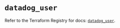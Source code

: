 # `datadog_user`

Refer to the Terraform Registry for docs: [`datadog_user`](https://registry.terraform.io/providers/datadog/datadog/3.42.0/docs/resources/user).
